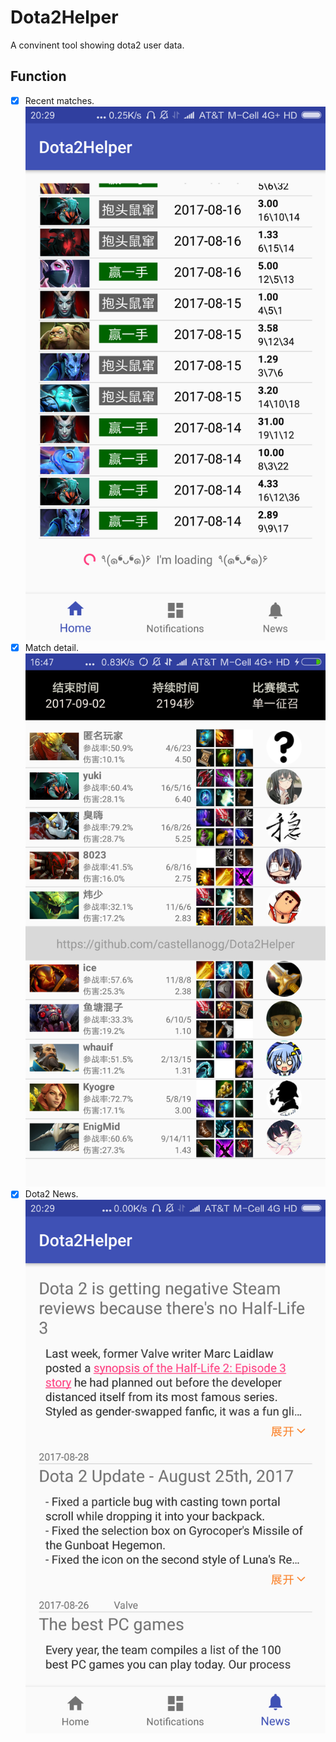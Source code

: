 # Dota2Helper
A convinent tool showing dota2 user data.

## Function
- [x] Recent matches.  
    ![Recent matches](https://github.com/castellanogg/Dota2Helper/blob/master/app/src/main/assets/demo/RecentMatches.png)
- [x] Match detail.  
    ![Match Detail](https://github.com/castellanogg/Dota2Helper/blob/master/app/src/main/assets/demo/MatchDetail.png)
- [x] Dota2 News.  
    ![Dota2 News](https://github.com/castellanogg/Dota2Helper/blob/master/app/src/main/assets/demo/News.png)
